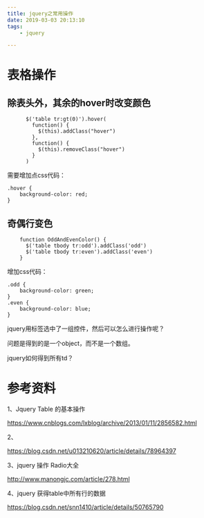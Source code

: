 ```yaml
---
title: jquery之常用操作
date: 2019-03-03 20:13:10
tags:
	- jquery

---
```




# 表格操作

## 除表头外，其余的hover时改变颜色

```
      $('table tr:gt(0)').hover(
        function() {
          $(this).addClass("hover")
        },
        function() {
          $(this).removeClass("hover")
        }
      )
```

需要增加点css代码：

```
.hover {
    background-color: red;
}
```

## 奇偶行变色

```
    function OddAndEvenColor() {
      $('table tbody tr:odd').addClass('odd')
      $('table tbody tr:even').addClass('even')
    }
```

增加css代码：

```
.odd {
    background-color: green;
}
.even {
    background-color: blue;
}
```





jquery用标签选中了一组控件，然后可以怎么进行操作呢？

问题是得到的是一个object，而不是一个数组。



jquery如何得到所有td？



# 参考资料

1、Jquery Table 的基本操作

https://www.cnblogs.com/lxblog/archive/2013/01/11/2856582.html

2、

https://blog.csdn.net/u013210620/article/details/78964397

3、jquery 操作 Radio大全

http://www.manongjc.com/article/278.html

4、jquery 获得table中所有行的数据

https://blog.csdn.net/snn1410/article/details/50765790